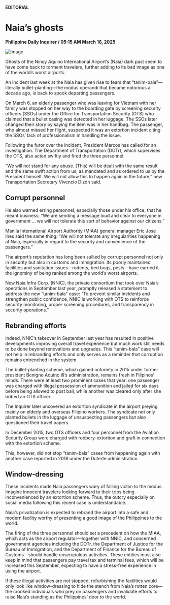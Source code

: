 **EDITORIAL**

# Naia’s ghosts

****Philippine Daily Inquirer / 05:15 AM March 16, 2025****

![Image](https://raw.githubusercontent.com/github-jl14/scrapy_api/refs/heads/main/images/editorial03162025.png)

Ghosts of the Ninoy Aquino International Airport’s (Naia) dark past seem to have come back to torment travelers, further adding to its bad image as one of the world’s worst airports.

An incident last week at the Naia has given rise to fears that “tanim-bala”—literally bullet-planting—the modus operandi that became notorious a decade ago, is back to spook departing passengers.

On March 6, an elderly passenger who was leaving for Vietnam with her family was stopped on her way to the boarding gate by screening security officers (SSOs) under the Office for Transportation Security (OTS) who claimed that a bullet casing was detected in her luggage. The SSOs later changed their story by saying the item was in her handbag. The passenger, who almost missed her flight, suspected it was an extortion incident citing the SSOs’ lack of professionalism in handling the issue.

Following the furor over the incident, President Marcos has called for an investigation. The Department of Transportation (DOTr), which supervises the OTS, also acted swiftly and fired the three personnel.

“We will not stand for any abuse. [This] will be dealt with the same result and the same swift action from us, as mandated and as ordered to us by the President himself. We will not allow this to happen again in the future,” new Transportation Secretary Vivencio Dizon said.

## Corrupt personnel

He also warned erring personnel, especially those under his office, that he meant business: “We are sending a message loud and clear to everyone in government … we will not tolerate this sort of behavior against our citizens.”

Manila International Airport Authority (MIAA) general manager Eric Jose Ines said the same thing: “We will not tolerate any irregularities happening at Naia, especially in regard to the security and convenience of the passengers.”

The airport’s reputation has long been sullied by corrupt personnel not only in security but also in customs and immigration. Its poorly maintained facilities and sanitation issues—rodents, bed bugs, pests—have earned it the ignominy of being ranked among the world’s worst airports.

New Naia Infra Corp. (NNIC), the private consortium that took over Naia’s operations in September last year, promptly released a statement to address the new “tanim-bala” case: “To prevent similar incidents and strengthen public confidence, NNIC is working with OTS to reinforce security monitoring, proper screening procedures, and transparency in security operations.”

## Rebranding efforts

Indeed, NNIC’s takeover in September last year has resulted in positive developments improving overall travel experience but much work still needs to be done beyond renovations and upgrades. This “tanim-bala” case will not help in rebranding efforts and only serves as a reminder that corruption remains entrenched in the system.

The bullet-planting scheme, which gained notoriety in 2015 under former president Benigno Aquino III’s administration, remains fresh in Filipinos’ minds. There were at least two prominent cases that year: one passenger was charged with illegal possession of ammunition and jailed for six days before being allowed to post bail, while another was cleared only after she bribed an OTS officer.

The Inquirer later uncovered an extortion syndicate in the airport preying mainly on elderly and overseas Filipino workers. The syndicate not only planted bullets in the luggage of unsuspecting passengers but also questioned their travel papers.

In December 2015, two OTS officers and four personnel from the Aviation Security Group were charged with robbery-extortion and graft in connection with the extortion scheme.

This, however, did not stop “tanim-bala” cases from happening again with another case reported in 2018 under the Duterte administration.

## Window-dressing

These incidents made Naia passengers wary of falling victim to the modus. Imagine innocent travelers looking forward to their trips being inconvenienced by an extortion scheme. Thus, the outcry especially on social media following this recent case is understandable.

Naia’s privatization is expected to rebrand the airport into a safe and modern facility worthy of presenting a good image of the Philippines to the world.

The firing of the three personnel should set a precedent on how the MIAA, which acts as the airport regulator—together with NNIC, and concerned government agencies including the DOTr, the Department of Justice for the Bureau of Immigration, and the Department of Finance for the Bureau of Customs—should handle unscrupulous activities. These entities must also keep in mind that passengers pay travel tax and terminal fees, which will be increased this September, expecting to have a stress-free experience in using the airport.

If these illegal activities are not stopped, refurbishing the facilities would only look like window-dressing to hide the stench from Naia’s rotten core—the crooked individuals who prey on passengers and invalidate efforts to raise Naia’s standing as the Philippines’ door to the world.